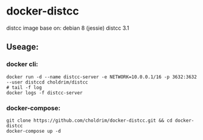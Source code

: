 # docker-distcc
distcc image
base on:
debian 8 (jessie)
distcc 3.1

## Useage:
### docker cli:
```shell
docker run -d --name distcc-server -e NETWORK=10.0.0.1/16 -p 3632:3632 --user distccd choldrim/distcc
# tail -f log
docker logs -f distcc-server
```

### docker-compose:
```shell
git clone https://github.com/choldrim/docker-distcc.git && cd docker-distcc
docker-compose up -d
```

